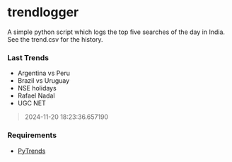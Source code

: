 # trendlogger
A simple python script which logs the top five searches of the day in India.<br>See the trend.csv for the history.<br>

<!-- Last Trends -->
### Last Trends
* Argentina vs Peru
* Brazil vs Uruguay
* NSE holidays
* Rafael Nadal
* UGC NET
> 2024-11-20 18:23:36.657190

<!-- Requirements -->
### Requirements
* [PyTrends](https://github.com/dreyco676/pytrends)
